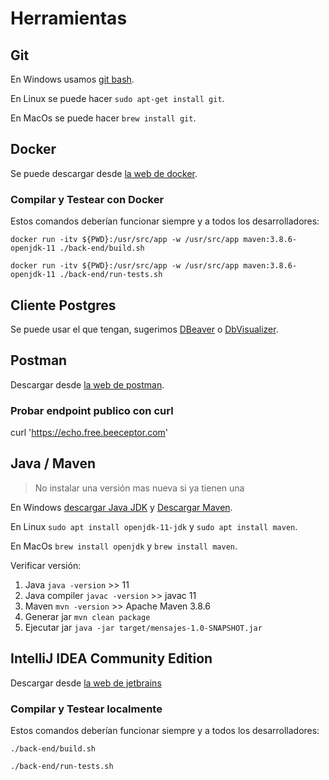 # Herramientas

## Git

En Windows usamos [git bash](https://git-scm.com/downloads).

En Linux se puede hacer `sudo apt-get install git`.

En MacOs se puede hacer `brew install git`.


## Docker

Se puede descargar desde [la web de docker](https://www.docker.com/products/docker-desktop/).

### Compilar y Testear con Docker

Estos comandos deberían funcionar siempre y a todos los desarrolladores:

`docker run -itv ${PWD}:/usr/src/app -w /usr/src/app maven:3.8.6-openjdk-11 ./back-end/build.sh`

`docker run -itv ${PWD}:/usr/src/app -w /usr/src/app maven:3.8.6-openjdk-11 ./back-end/run-tests.sh`


## Cliente Postgres

Se puede usar el que tengan, sugerimos [DBeaver](https://dbeaver.io/download/) o [DbVisualizer](https://www.dbvis.com/download/).

## Postman

Descargar desde [la web de postman](https://www.postman.com/downloads/).

### Probar endpoint publico con curl

curl 'https://echo.free.beeceptor.com'


## Java / Maven

> No instalar una versión mas nueva si ya tienen una

En Windows [descargar Java JDK](https://www.oracle.com/java/technologies/downloads/?er=221886) y [Descargar Maven](https://maven.apache.org/download.cgi).

En Linux `sudo apt install openjdk-11-jdk` y `sudo apt install maven`.

En MacOs `brew install openjdk` y `brew install maven`.

Verificar versión:

1. Java `java -version` >> 11
2. Java compiler `javac -version` >> javac 11
3. Maven `mvn -version` >> Apache Maven 3.8.6
4. Generar jar `mvn clean package`
5. Ejecutar jar `java -jar target/mensajes-1.0-SNAPSHOT.jar`

## IntelliJ IDEA Community Edition

Descargar desde [la web de jetbrains](https://www.jetbrains.com/idea/download/)

### Compilar y Testear localmente

Estos comandos deberían funcionar siempre y a todos los desarrolladores:

`./back-end/build.sh`

`./back-end/run-tests.sh`

